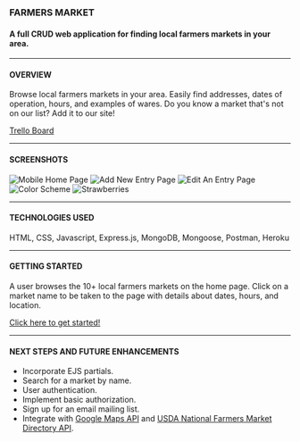 ### **FARMERS MARKET** 

#### A full CRUD web application for finding local farmers markets in your area.

_______________________

#### **OVERVIEW**

Browse local farmers markets in your area. Easily find addresses, dates of operation, hours, and examples of wares. Do you know a market that's not on our list? Add it to our site!

[Trello Board](https://trello.com/b/EaO8EC8m/project-2)
_______________________

#### **SCREENSHOTS**

![Mobile Home Page](https://i.imgur.com/wcV9ZVa.png)
![Add New Entry Page](https://imgur.com/MhueDtC.png)
![Edit An Entry Page](https://i.imgur.com/ViCqHMk.png)
![Color Scheme](https://i.imgur.com/xLJj609.png)
![Strawberries](https://i.imgur.com/Rn7KYZV.png)

_______________________

#### **TECHNOLOGIES USED**

HTML, CSS, Javascript, Express.js, MongoDB, Mongoose, Postman, Heroku

_______________________

#### **GETTING STARTED**

A user browses the 10+ local farmers markets on the home page. Click on a market name to be taken to the page with details about dates, hours, and location. 

[Click here to get started!](https://floating-ocean-08052.herokuapp.com/)

_______________________

#### **NEXT STEPS AND FUTURE ENHANCEMENTS**

* Incorporate EJS partials.
* Search for a market by name.
* User authentication.
* Implement basic authorization.
* Sign up for an email mailing list.
* Integrate with [Google Maps API](https://developers.google.com/maps/documentation/javascript/tutorial) and [USDA National Farmers Market Directory API](https://search.ams.usda.gov/farmersmarkets/v1/svcdesc.html).  



